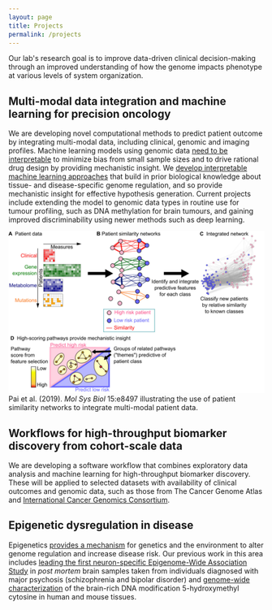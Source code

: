 ```yaml
---
layout: page
title: Projects
permalink: /projects
---
```


Our lab's research goal is to improve data-driven clinical decision-making through an improved understanding of how the genome impacts phenotype at various levels of system organization. 

## Multi-modal data integration and machine learning for precision oncology
We are developing novel computational methods to predict patient outcome by integrating multi-modal data, including clinical, genomic and imaging profiles. Machine learning models using genomic data [need to be interpretable](https://www.sciencedirect.com/science/article/pii/S0022283618305321?via%3Dihub) to minimize bias from small sample sizes and to drive rational drug design by providing mechanistic insight. We [develop interpretable machine learning approaches](https://www.embopress.org/doi/full/10.15252/msb.20188497) that build in prior biological knowledge about tissue- and disease-specific genome regulation, and so provide mechanistic insight for effective hypothesis generation. Current projects include extending the model to genomic data types in routine use for tumour profiling, such as DNA methylation for brain tumours, and gaining improved discriminability using newer methods such as  deep learning.

<img src="assets/images/msb188497-fig-0001-m.jpeg">
Pai et al. (2019). <i>Mol Sys Biol</i> 15:e8497 illustrating the use of patient similarity networks to integrate multi-modal patient data.  

## Workflows for high-throughput biomarker discovery from cohort-scale data
We are developing a software workflow that combines exploratory data analysis and machine learning for high-throughput biomarker discovery. These will be applied to selected datasets with availability of clinical outcomes and genomic data, such as those from The Cancer Genome Atlas and [International Cancer Genomics Consortium](https://dcc.icgc.org). 

## Epigenetic dysregulation in disease
Epigenetics [provides a mechanism](https://www.sciencedirect.com/science/article/pii/S0168952512000662?via%3Dihub) for genetics and the environment to alter genome regulation and increase disease risk. Our previous work in this area includes [leading the first neuron-specific Epigenome-Wide Association Study](https://www.nature.com/articles/s41467-019-09786-7) in <i>post mortem</i> brain samples taken from individuals diagnosed with major psychosis (schizophrenia and bipolar disorder) and [genome-wide characterization](https://www.nature.com/articles/nsmb.2372) of the brain-rich DNA modification 5-hydroxymethyl cytosine in human and mouse tissues. 

